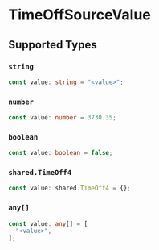 # TimeOffSourceValue


## Supported Types

### `string`

```typescript
const value: string = "<value>";
```

### `number`

```typescript
const value: number = 3730.35;
```

### `boolean`

```typescript
const value: boolean = false;
```

### `shared.TimeOff4`

```typescript
const value: shared.TimeOff4 = {};
```

### `any[]`

```typescript
const value: any[] = [
  "<value>",
];
```

